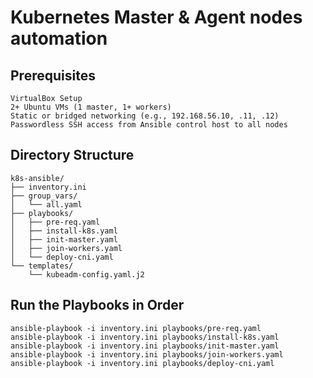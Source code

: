 # Kubernetes Master & Agent nodes automation
## Prerequisites
```
VirtualBox Setup
2+ Ubuntu VMs (1 master, 1+ workers)
Static or bridged networking (e.g., 192.168.56.10, .11, .12)
Passwordless SSH access from Ansible control host to all nodes
```

## Directory Structure
```
k8s-ansible/
├── inventory.ini
├── group_vars/
│   └── all.yaml
├── playbooks/
│   ├── pre-req.yaml
│   ├── install-k8s.yaml
│   ├── init-master.yaml
│   ├── join-workers.yaml
│   └── deploy-cni.yaml
└── templates/
    └── kubeadm-config.yaml.j2
```

## Run the Playbooks in Order
```
ansible-playbook -i inventory.ini playbooks/pre-req.yaml
ansible-playbook -i inventory.ini playbooks/install-k8s.yaml
ansible-playbook -i inventory.ini playbooks/init-master.yaml
ansible-playbook -i inventory.ini playbooks/join-workers.yaml
ansible-playbook -i inventory.ini playbooks/deploy-cni.yaml
```